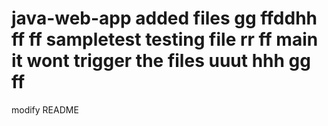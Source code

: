 # java-web-app added files gg ffddhh ff ff sampletest  testing file rr ff main it wont trigger the files uuut hhh gg ff

modify README
